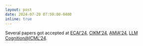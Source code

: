 ```yaml
---
layout: post
date: 2024-07-20 07:59:00-0400
inline: true
---
```



Several papers got accepted at [ECAI'24](), [CIKM'24](), [AMIA'24](), [LLM Cognition@ICML'24]().
